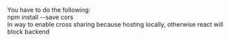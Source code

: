 You have to do the following: <br>
npm install --save cors <br>
In way to enable cross sharing because hosting locally, otherwise react will block backend
